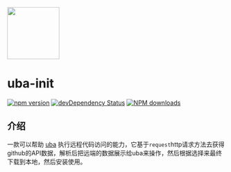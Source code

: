 <img src="http://tinper.org/assets/images/uba.png" width="120" />

# uba-init

[![npm version](https://img.shields.io/npm/v/uba-init.svg)](https://www.npmjs.com/package/uba-init)
[![devDependency Status](https://img.shields.io/david/dev/tinper-uba/uba-init.svg)](https://david-dm.org/tinper-uba/uba-init#info=devDependencies)
[![NPM downloads](http://img.shields.io/npm/dt/uba-init.svg?style=flat)](https://npmjs.org/package/uba-init)



## 介绍

一款可以帮助 [uba](https://github.com/iuap-design/tinper-uba) 执行远程代码访问的能力，它基于`request`http请求方法去获得github的API数据，解析后把远端的数据展示给uba来操作，然后根据选择来最终下载到本地，然后安装使用。
